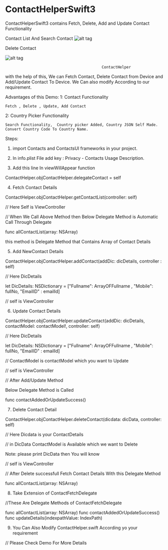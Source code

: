 # ContactHelperSwift3
ContactHelperSwift3 contains Fetch, Delete, Add and Update Contact Functionality

Contact List And Search Contact
![alt tag](https://github.com/IosPower/ContactHelperSwift3/blob/master/Images/Simulator%20Screen%20Shot%2009-Feb-2017%2C%205.32.32%20PM.jpg)

 Delete Contact
 
![alt tag](https://github.com/IosPower/ContactHelperSwift3/blob/master/Images/Simulator%20Screen%20Shot%2009-Feb-2017%2C%205.32.37%20PM.jpg)


                                               ContactHelper

with the help of this, We can Fetch Contact, Delete Contact from Device and Add/Update Contact To Device. We Can also modify According to our requirement. 

Advantages of this Demo: 
1: Contact Functionality

    Fetch , Delete , Update, Add Contact

2: Country Picker Functionality

    Search Functionality,  Country picker Added, Country JSON Self Made.   Convert Country Code To Country Name.

Steps:

1.	import Contacts and ContactsUI frameworks in your project.

2.	In info.plist File add key :
 Privacy - Contacts Usage Description.

3.	Add  this  line In  viewWillAppear function

ContactHelper.objContactHelper.delegateContact = self
          
4.	 Fetch Contact Details

ContactHelper.objContactHelper.getContactList(controller: self)

// Here Self  is ViewController

//  When We Call Above Method then Below Delegate Method is Automatic Call Through Delegate

func allContactList(array: NSArray)

this method is Delegate Method that Contains
Array of  Contact Details 

5.	 Add NewContact Details

ContactHelper.objContactHelper.addContact(addDic: dicDetails, controller : self)

// Here DicDetails

let DicDetails: NSDictionary = ["Fullname": ArrayOFFullname , "Mobile": fullNo, "EmailID" : emailId]

// self is ViewController

6.	 Update Contact Details

ContactHelper.objContactHelper.updateContact(addDic: dicDetails, contactModel: contactModel!, controller: self)

// Here DicDetails

let DicDetails: NSDictionary = ["Fullname": ArrayOFFullname , "Mobile": fullNo, "EmailID" : emailId]

// ContactModel is contactModel which you want to Update  

// self is ViewController

// After Add/Update Method

Below Delegate Method is Called

func contactAddedOrUpdateSuccess()

7.	 Delete Contact Detail

ContactHelper.objContactHelper.deleteContact(dicdata: dicData, controller: self)

// Here Dicdata is your ContactDetails

// in DicData ContactModel is Available   which we want to Delete

Note: please print DicData then You will know

// self is ViewController

// After Delete successfull 
Fetch Contact Details With this Delegate Method

func allContactList(array: NSArray)



8.	 Take Extension of ContactFetchDelegate

//These Are Delegate Methods of ContactFetchDelegate
 
  func allContactList(array: NSArray)
  func contactAddedOrUpdateSuccess()
  func updateDetails(indexpathValue: IndexPath)

9.	You Can Also Modify ContactHelper.swift According yo your requirement

// Please Check Demo For More Details

